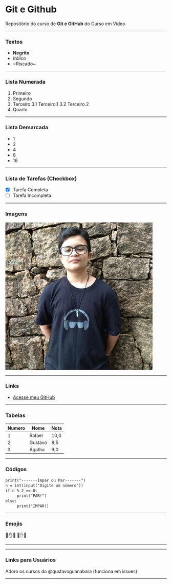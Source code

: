 # Git e Github

Repositório do curso de **Git e GitHub** do Curso em Vídeo

---

### Textos

- **Negrito**
- _Itálico_
- ~Riscado~

---

### Lista Numerada

1. Primeiro
2. Segundo
3. Terceiro
   3.1 Terceiro.1
   3.2 Terceiro.2
4. Quarto

---

### Lista Demarcada

- 1
- 2
- 4
- 8
- 16

---

### Lista de Tarefas (Checkbox)

- [x] Tarefa Completa
- [ ] Tarefa Incompleta

---

### Imagens

![Minha fotinha](./img/minha_foto.jpeg)

---

### Links

- [Acesse meu GitHub](https://github.com/rafaelsantiagosilva)

---

### Tabelas

| Numero | Nome    | Nota |
| ------ | ------- | ---- |
| 1      | Rafael  | 10,0 |
| 2      | Gustavo | 8,5  |
| 3      | Ágatha  | 9,0  |

---

### Códigos

```
print("-------Impar ou Par-------")
n = int(input("Digite um número"))
if n % 2 == 0:
     print("PAR!")
else:
     print("IMPAR!)
```

---

### Emojis

🤑👌🖖
:monkey::hand::volcano:

---

---

### Links para Usuários

Adoro os cursos do @gustavoguanabara (funciona em issues)

---
